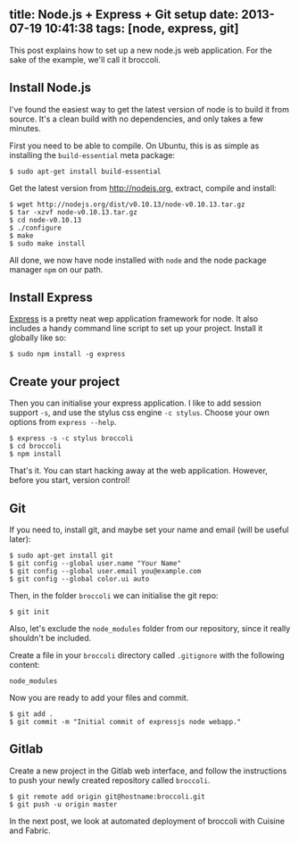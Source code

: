 title: Node.js + Express + Git setup
date: 2013-07-19 10:41:38
tags: [node, express, git]
---

This post explains how to set up a new node.js web application. For the sake of the example, we'll call it broccoli.

## Install Node.js

I've found the easiest way to get the latest version of node is to build it from source. It's a clean build with no dependencies, and only takes a few minutes.

First you need to be able to compile. On Ubuntu, this is as simple as installing the `build-essential` meta package:

```plain
$ sudo apt-get install build-essential
```

Get the latest version from http://nodejs.org, extract, compile and install:

```plain
$ wget http://nodejs.org/dist/v0.10.13/node-v0.10.13.tar.gz
$ tar -xzvf node-v0.10.13.tar.gz
$ cd node-v0.10.13
$ ./configure
$ make
$ sudo make install
```

All done, we now have node installed with `node` and the node package manager `npm` on our path.

## Install Express

[Express](http://expressjs.com) is a pretty neat wep application framework for node. It also includes a handy command line script to set up your project. Install it globally like so:

```plain
$ sudo npm install -g express
```

## Create your project

Then you can initialise your express application. I like to add session support `-s`, and use the stylus css engine `-c stylus`. Choose your own options from `express --help`.

```plain
$ express -s -c stylus broccoli
$ cd broccoli
$ npm install
```

That's it. You can start hacking away at the web application. However, before you start, version control!

## Git

If you need to, install git, and maybe set your name and email (will be useful later):

```plain
$ sudo apt-get install git
$ git config --global user.name "Your Name"
$ git config --global user.email you@example.com
$ git config --global color.ui auto
```

Then, in the folder `broccoli` we can initialise the git repo:

```plain
$ git init
```

Also, let's exclude the `node_modules` folder from our repository, since it really shouldn't be included.

Create a file in your `broccoli` directory called `.gitignore` with the following content:

```plain
node_modules
```

Now you are ready to add your files and commit.

```plain
$ git add .
$ git commit -m "Initial commit of expressjs node webapp."
```

## Gitlab

Create a new project in the Gitlab web interface, and follow the instructions to push your newly created repository called `broccoli`.

```plain
$ git remote add origin git@hostname:broccoli.git
$ git push -u origin master
```

In the next post, we look at automated deployment of broccoli with Cuisine and Fabric.